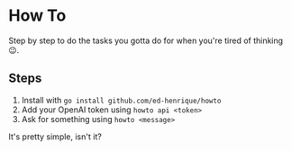 # How To

Step by step to do the tasks you gotta do for when you're tired of thinking 😉.

## Steps

1. Install with `go install github.com/ed-henrique/howto`
2. Add your OpenAI token using `howto api <token>`
3. Ask for something using `howto <message>`

It's pretty simple, isn't it?
